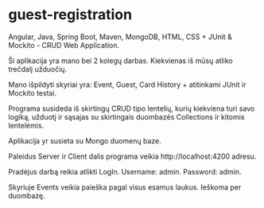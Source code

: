 # guest-registration

Angular, Java, Spring Boot, Maven, MongoDB, HTML, CSS + JUnit & Mockito - CRUD Web Application. 

Ši aplikacija yra mano bei 2 kolegų darbas. Kiekvienas iš mūsų atliko trečdalį užduočių.

Mano išpildyti skyriai yra: Event, Guest, Card History + atitinkami JUnit ir Mockito testai. 

Programa susideda iš skirtingų CRUD tipo lentelių, kurių kiekviena turi savo logiką, užduotį ir sąsajas su skirtingais duombazės Collections ir kitomis lentelėmis.

Aplikacija yr susieta su Mongo duomenų baze.

Paleidus Server ir Client dalis programa veikia http://localhost:4200 adresu.

Pradėjus darbą reikia atlikti LogIn. Username: admin. Password: admin.   

Skyriuje Events veikia paieška pagal visus esamus laukus. Ieškoma per duombazę. 
